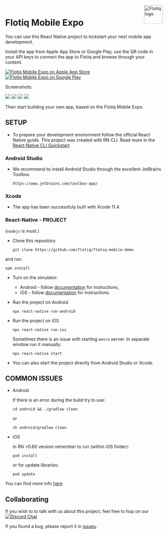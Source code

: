 <a href="https://flotiq.com/">
    <img src="https://editor.flotiq.com/fonts/fq-logo.svg" alt="Flotiq logo" title="Flotiq" align="right" height="60" />
</a>

Flotiq Mobile Expo
========================

You can use this React Native project to kickstart your next mobile app development. 

Install the app from Apple App Store or Google Play, use the QR code in your API keys to connect the app to Flotiq and browse through your content.

[![Flotiq Mobile Expo on Apple App Store](https://user-images.githubusercontent.com/551004/29770691-a2082ff4-8bc6-11e7-89a6-964cd405ea8e.png)](https://apps.apple.com/app/flotiq-mobile-expo/id1505331246) [![Flotiq Mobile Expo on Google Play](https://user-images.githubusercontent.com/551004/29770692-a20975c6-8bc6-11e7-8ab0-1cde275496e0.png)](https://play.google.com/store/apps/details?id=com.flotiqmobiledemo)

Screenshots:
<p float="left">
<img src="https://api.flotiq.com/image/200x400/_media-5eb4123f65c3d.png">
<img src="https://api.flotiq.com/image/200x400/_media-5eb41261030c3.png">
<img src="https://api.flotiq.com/image/200x400/_media-5eb4128924efe.png">
<img src="https://api.flotiq.com/image/200x400/_media-5eb414e34e512.png">
</p>

Then start building your own app, based on the Flotiq Mobile Expo.

## SETUP

- To prepare your development environment follow the official React Native guide. This project was created with RN CLI.
  Read more in the [React Native CLI Quickstart](https://reactnative.dev/docs/environment-setup).

### Android Studio
- We recommend to install Android Studio through the excellent JetBrains Toolbox.

    `https://www.jetbrains.com/toolbox-app/`

### Xcode
- The app has been successfuly built with Xcode 11.4.

### React-Native - PROJECT
(`nodejs` is must.)

- Clone this repository
    
    ```
    git clone https://github.com/flotiq/flotiq-mobile-demo
    ```
    
and run:
```
npm install
```

- Turn on the simulator:
   - Android - follow [documentation](https://developer.android.com/studio/debug/dev-options) for instructions, 
   - iOS - follow [documentation](https://developer.apple.com/documentation/xcode/running_your_app_in_the_simulator_or_on_a_device) for instructions.
   
- Run the project on Android
    ```
    npx react-native run-android
    ```
- Run the project on iOS
    ```
    npx react-native run-ios
    ```

    Sometimes there is an issue with starting `metro` server. In separate window run it manually:

    `npx react-native start`

- You can also start the project directly from Android Studio or Xcode.

## COMMON ISSUES
- Android

    If there is an error during the build try to use:

    `cd android && ./gradlew clean`

    or

    `sh android/gradlew clean`

- iOS

    In RN >0.60 version remember to run (within iOS folder):

    `pod install`

    or for update libraries:

    `pod update`

You can find more info [here](https://github.com/facebook/react-native/issues/)

## Collaborating

   If you wish to to talk with us about this project, feel free to hop on our [![Discord Chat](https://img.shields.io/discord/682699728454025410.svg)](https://discord.gg/FwXcHnX)  
   
   If you found a bug, please report it in [issues](https://github.com/flotiq/flotiq-mobile-demo/issues).
